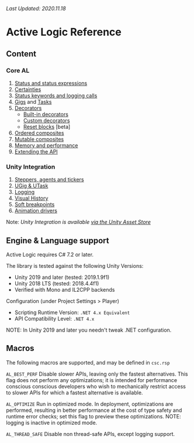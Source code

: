 *Last Updated: 2020.11.18*

# Active Logic Reference

## Content

### Core AL

1. [Status and status expressions](Status.md)
2. [Certainties](Certainties.md)
3. [Status keywords and logging calls](Constants-and-logging)
4. [Gigs](Gig.md) and [Tasks](Task.md)
5. [Decorators](Decorators.md)
    - [Built-in decorators](Decorators-Builtin.md)
    - [Custom decorators](Decorators-Custom.md)
    - [Reset blocks](Reset-Management.md) [beta]
6. [Ordered composites](OrderedComposites.md)
7. [Mutable composites](MutableComposites.md)
8. [Memory and performance](MemoryAndPerformance.md)
9. [Extending the API](Extensions.md)

### Unity Integration

1. [Steppers, agents and tickers](Unity/Steppers.md)
2. [UGig & UTask](Unity/Tasks.md)
3. [Logging](Unity/Logging.md)
4. [Visual History](Visual-History.md)
5. [Soft breakpoints](Soft-Breakpoints.md)
6. [Animation drivers](Unity/Animation-Drivers.md)

Note: *Unity Integration is available [via the Unity Asset Store](
http://u3d.as/1AZ8)*

## Engine & Language support

Active Logic requires C# 7.2 or later.

The library is tested against the following Unity Versions:
- Unity 2019 and later (tested: 2019.1.9f1)
- Unity 2018 LTS (tested: 2018.4.4f1)
- Verified with Mono and IL2CPP backends

Configuration (under Project Settings > Player)
- Scripting Runtime Version: `.NET 4.x Equivalent`
- API Compatibility Level: `.NET 4.x`

NOTE: In Unity 2019 and later you needn't tweak .NET configuration.

## Macros

The following macros are supported, and may be defined in `csc.rsp`

`AL_BEST_PERF`
Disable slower APIs, leaving only the fastest alternatives.
This flag does not perform any optimizations; it is intended for performance conscious conscious developers who wish to mechanically restrict access to slower APIs for which a fastest alternative is available.

`AL_OPTIMIZE`
Run in optimized mode.
In deployment, optimizations are performed, resulting in better performance at the cost of type safety and runtime error checks; set this flag to preview these optimizations. NOTE: logging is inactive in optimized mode.

`AL_THREAD_SAFE`
Disable non thread-safe APIs, except logging support.
